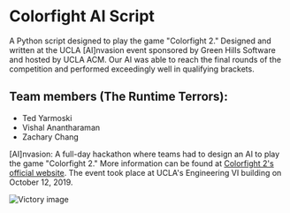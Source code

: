 # Colorfight AI Script
A Python script designed to play the game "Colorfight 2." Designed and written at the UCLA [AI]nvasion event sponsored by Green Hills Software and hosted by UCLA ACM. Our AI was able to reach the final rounds of the competition and performed exceedingly well in qualifying brackets.

## Team members (The Runtime Terrors):
- Ted Yarmoski
- Vishal Anantharaman
- Zachary Chang

[AI]nvasion: A full-day hackathon where teams had to design an AI to play the game "Colorfight 2." More information can be found at [Colorfight 2's official website](colorfightai.com). The event took place at UCLA's Engineering VI building on October 12, 2019.


![Victory image](C:/Users/tedya/Desktop/colorfight1)
